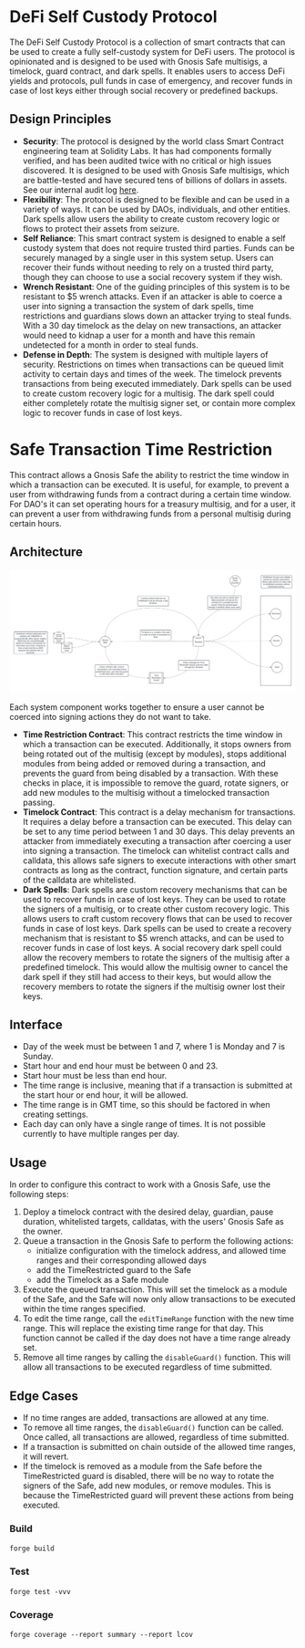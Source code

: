 # DeFi Self Custody Protocol

The DeFi Self Custody Protocol is a collection of smart contracts that can be used to create a fully self-custody system for DeFi users. The protocol is opinionated and is designed to be used with Gnosis Safe multisigs, a timelock, guard contract, and dark spells. It enables users to access DeFi yields and protocols, pull funds in case of emergency, and recover funds in case of lost keys either through social recovery or predefined backups.

## Design Principles

- **Security**: The protocol is designed by the world class Smart Contract engineering team at Solidity Labs. It has had components formally verified, and has been audited twice with no critical or high issues discovered. It is designed to be used with Gnosis Safe multisigs, which are battle-tested and have secured tens of billions of dollars in assets. See our internal audit log [here]().
- **Flexibility**: The protocol is designed to be flexible and can be used in a variety of ways. It can be used by DAOs, individuals, and other entities. Dark spells allow users the ability to create custom recovery logic or flows to protect their assets from seizure.
- **Self Reliance**: This smart contract system is designed to enable a self custody system that does not require trusted third parties. Funds can be securely managed by a single user in this system setup. Users can recover their funds without needing to rely on a trusted third party, though they can choose to use a social recovery system if they wish.
- **Wrench Resistant**: One of the guiding principles of this system is to be resistant to $5 wrench attacks. Even if an attacker is able to coerce a user into signing a transaction the system of dark spells, time restrictions and guardians slows down an attacker trying to steal funds. With a 30 day timelock as the delay on new transactions, an attacker would need to kidnap a user for a month and have this remain undetected for a month in order to steal funds.
- **Defense in Depth**: The system is designed with multiple layers of security. Restrictions on times when transactions can be queued limit activity to certain days and times of the week. The timelock prevents transactions from being executed immediately. Dark spells can be used to create custom recovery logic for a multisig. The dark spell could either completely rotate the multisig signer set, or contain more complex logic to recover funds in case of lost keys.

# Safe Transaction Time Restriction

This contract allows a Gnosis Safe the ability to restrict the time window in which a transaction can be executed. It is useful, for example, to prevent a user from withdrawing funds from a contract during a certain time window. For DAO's it can set operating hours for a treasury multisig, and for a user, it can prevent a user from withdrawing funds from a personal multisig during certain hours.

## Architecture
![](Architecture.png)

Each system component works together to ensure a user cannot be coerced into signing actions they do not want to take. 

- **Time Restriction Contract**: This contract restricts the time window in which a transaction can be executed. Additionally, it stops owners from being rotated out of the multisig (except by modules), stops additional modules from being added or removed during a transaction, and prevents the guard from being disabled by a transaction. With these checks in place, it is impossible to remove the guard, rotate signers, or add new modules to the multisig without a timelocked transaction passing.
- **Timelock Contract**: This contract is a delay mechanism for transactions. It requires a delay before a transaction can be executed. This delay can be set to any time period between 1 and 30 days. This delay prevents an attacker from immediately executing a transaction after coercing a user into signing a transaction. The timelock can whitelist contract calls and calldata, this allows safe signers to execute interactions with other smart contracts as long as the contract, function signature, and certain parts of the calldata are whitelisted.
- **Dark Spells**: Dark spells are custom recovery mechanisms that can be used to recover funds in case of lost keys. They can be used to rotate the signers of a multisig, or to create other custom recovery logic. This allows users to craft custom recovery flows that can be used to recover funds in case of lost keys. Dark spells can be used to create a recovery mechanism that is resistant to $5 wrench attacks, and can be used to recover funds in case of lost keys. A social recovery dark spell could allow the recovery members to rotate the signers of the multisig after a predefined timelock. This would allow the multisig owner to cancel the dark spell if they still had access to their keys, but would allow the recovery members to rotate the signers if the multisig owner lost their keys.

## Interface

- Day of the week must be between 1 and 7, where 1 is Monday and 7 is Sunday.
- Start hour and end hour must be between 0 and 23.
- Start hour must be less than end hour.
- The time range is inclusive, meaning that if a transaction is submitted at the start hour or end hour, it will be allowed.
- The time range is in GMT time, so this should be factored in when creating settings.
- Each day can only have a single range of times. It is not possible currently to have multiple ranges per day.

## Usage

In order to configure this contract to work with a Gnosis Safe, use the following steps:

1. Deploy a timelock contract with the desired delay, guardian, pause duration, whitelisted targets, calldatas, with the users' Gnosis Safe as the owner.
2. Queue a transaction in the Gnosis Safe to perform the following actions:
   - initialize configuration with the timelock address, and allowed time ranges and their corresponding allowed days
   - add the TimeRestricted guard to the Safe
   - add the Timelock as a Safe module
3. Execute the queued transaction. This will set the timelock as a module of the Safe, and the Safe will now only allow transactions to be executed within the time ranges specified.
4. To edit the time range, call the `editTimeRange` function with the new time range. This will replace the existing time range for that day. This function cannot be called if the day does not have a time range already set.
5. Remove all time ranges by calling the `disableGuard()` function. This will allow all transactions to be executed regardless of time submitted.

## Edge Cases

- If no time ranges are added, transactions are allowed at any time.
- To remove all time ranges, the `disableGuard()` function can be called. Once called, all transactions are allowed, regardless of time submitted.
- If a transaction is submitted on chain outside of the allowed time ranges, it will revert.
- If the timelock is removed as a module from the Safe before the TimeRestricted guard is disabled, there will be no way to rotate the signers of the Safe, add new modules, or remove modules. This is because the TimeRestricted guard will prevent these actions from being executed.


### Build

```shell
forge build
```

### Test

```shell
forge test -vvv
```

### Coverage

```shell
forge coverage --report summary --report lcov
```
